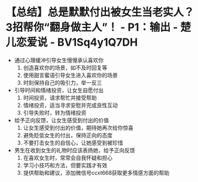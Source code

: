 # 【总结】总是默默付出被女生当老实人？3招帮你“翻身做主人”！ - P1：输出 - 楚儿恋爱说 - BV1Sq4y1Q7DH

-   通过心理缓冲引导女生慢慢承认喜欢你
    1.  创造喜欢你的场景，如不及时回复等
    2.  使用甜言蜜语引导女生进入喜欢你的场景
    3.  时刻保持自己的吸引力，举一反三
-   引导时间和情绪投资，让女生自愿付出
    1.  时间投资，请求帮忙并接受帮助
    2.  情绪投资，适当寻求安慰并完成良性互动
    3.  引导失败时，转为情绪投资
-   给予正向反馈，让女生感受到付出的价值
    1.  让女生感受到付出的价值，期待她再次给你惊喜
    2.  避免贬低女生的付出，保持正向的态度
    3.  不要打击女生的自信心，让她感受到被珍惜
-   男生在收到女生的礼物时应该表扬她，给予正向反馈
    1.  在喜欢女生时，常常会自我怀疑和担心
    2.  学习小技巧和方法，但要实践才有效
    3.  提供帮助和建议，添加微信号ccxt668获取更多情感方面的帮助